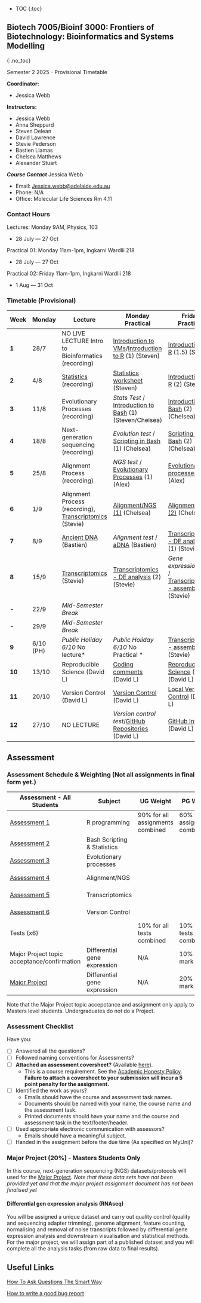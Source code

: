 * TOC
{:toc}

## Biotech 7005/Bioinf 3000: Frontiers of Biotechnology: Bioinformatics and Systems Modelling
{:.no_toc}

Semester 2 2025 - Provisional Timetable

**Coordinator:**
- Jessica Webb

**Instructors:**
- Jessica Webb
- Anna Sheppard
- Steven Delean
- David Lawrence
- Stevie Pederson
- Bastien Llamas
- Chelsea Matthews
- Alexander Stuart

__*Course Contact*__
Jessica Webb
- Email: Jessica.webb@adelaide.edu.au
- Phone: N/A
- Office: Molecular Life Sciences Rm 4.11

### Contact Hours

Lectures: Monday 9AM, Physics, 103
- 28 July — 27 Oct

Practical 01: Monday 11am-1pm, Ingkarni Wardlii 218
- 28 July — 27 Oct

Practical 02: Friday 11am-1pm, Ingkarni Wardlii 218
- 1 Aug — 31 Oct

### Timetable (Provisional)

| **Week** | **Monday** |**Lecture**         |**Monday Practical**                                 | **Friday Practical**                              |
|----------|------------|---------------------|--------------------------------------------|------------------------------------------|
| **1**    | 28/7       | NO LIVE LECTURE Intro to Bioinformatics (recording)  | [Introduction to VMs]/[Introduction to R] (1) (Steven)  | [Introduction to R] (1.5) (Steven)  |
| **2**    | 4/8        | [Statistics][2] (recording)  |[Statistics worksheet]  (Steven) | [Introduction to R] (2) (Steven)      |
| **3**    | 11/8       | Evolutionary Processes (recording) | *Stats Test* / [Introduction to Bash] (1) (Steven/Chelsea)  | [Introduction To Bash] (2) (Chelsea)   |
| **4**    | 18/8       | Next-generation sequencing  (recording) | *Evolution test* / [Scripting in Bash] (1) (Chelsea) | [Scripting In Bash] (2)(Chelsea)                   |
| **5**    | 25/8       | Alignment Process (recording) | *NGS test* / [Evolutionary Processes] (1) (Alex) | [Evolutionary processes] (2) (Alex)    |
| **6**    | 1/9        | Alignment Process (recording), [Transcriptomics][7] (Stevie) | [Alignment/NGS (1)] (Chelsea)  | [Alignment/NGS (2)] (Chelsea)             |
| **7**    | 8/9        | [Ancient DNA][11] (Bastien) | *Alignment test* / [aDNA][12] (Bastien)  | [Transcriptomics - DE analysis] (1) (Stevie)  |
| **8**    | 15/9       | [Transcriptomics][8] (Stevie)  | [Transcriptomics - DE analysis] (2) (Stevie)    | *Gene expression test* / [Transcriptomics - assembly] (1) (Stevie) |
| **-**    | 22/9       | *Mid-Semester Break*     |                                        |                                          |
| **-**    | 29/9       | *Mid-Semester Break*     |                                        |                                          |
| **9**    | 6/10 (PH)  | *Public Holiday 6/10* No lecture* | *Public Holiday 6/10* No Practical *| [Transcriptomics - assembly] (2) (Stevie) |
| **10**   | 13/10      | Reproducible Science (David L)  | [Coding comments] (David L) |[Reproducible Science] (1) (David L)  |
| **11**   | 20/10      | Version Control (David L)  | [Version Control] (David L)  | [Local Version Control] (David L) | 
| **12**   | 27/10      | NO LECTURE | *Version control test*/[GitHub Repositories] (David L) | [GitHub Intro] (David L)  |


[1]: http://biotech7005.services.adelaide.edu.au/01-bioinformatics.slide
[2]: Lectures/02-statistics.html
[3]: http://biotech7005.services.adelaide.edu.au/03-evoprocess.slide
[4]: http://biotech7005.services.adelaide.edu.au/04-sequencing.slide
[5]: http://biotech7005.services.adelaide.edu.au/05-alignment.slide
[6]: http://biotech7005.services.adelaide.edu.au/05-alignment.slide
[7]: Lectures/transcriptomics1-lecture1.html
[8]: Lectures/transcriptomics1-lecture2.html
[9]: Practicals/VCF_Analysis/Week_8_Practical-VCF_Analysis.md
[10]: Practicals/Transcriptome_Practical/Transcriptome_assembly.md
[11]: https://github.com/University-of-Adelaide-Bx-Masters/BIOTECH-7005-BIOINF-3000/blob/master/Lectures/ancient_DNA_lecture.pdf
[12]: https://university-of-adelaide-bx-masters.github.io/BIOTECH-7005-BIOINF-3000/Practicals/ancient_DNA_practical/aDNA_prac.html


[Introduction to VMs]: Practicals/AWS_RONIN_connection.md
[Introduction to R]: Practicals/R_Practicals
[Introduction To Bash]: Practicals/Bash_Practicals/1_IntroBash.md
[Scripting In Bash]: Practicals/Bash_Practicals/2_BashScripting.md
[Evolutionary processes]: Practicals/evolutionary_prac/evolutionary.md
[Alignment/NGS (1)]: Practicals/NGS_Practicals/1_NGS_Practical1.md
[Alignment/NGS (2)]: Practicals/NGS_Practicals/2_NGS_Practical2.md
[Variant Calling practical]: Practicals/VCF_Analysis/Week_8_Practical-VCF_Analysis.md
[Graphical analyses]: https://github.com/kortschak/graphprac/
[DE gene tutorial]: Tutorials/Tutorial10_DE_analysis.pdf 
[Statistics worksheet]: Tutorials/Wk2_Statistics.html
[Coding comments]: Practicals/Code_comments_practical/code_comments.html
[Reproducible Science]: Practicals/reproducible_science_practical/reproducible_science_practical.html
[Version Control]: Practicals/Version_control_practical/version_control_practical.html
[Local Version Control]: Practicals/local_version_control_practical/local_version_control_practical.html
[GitHub intro]: Practicals/github_intro_practical/github_intro_practical.html
[GitHub repositories]: Practicals/github_repositories_practical/github_repositories_practical.html
[Transcriptomics - DE analysis]: Practicals/Transcriptome_Practical/Transcriptomics_DE.md
[Transcriptomics - assembly]: Practicals/Transcriptome_Practical/Transcriptomics_assembly.md

## Assessment

### Assessment Schedule & Weighting (Not all assignments in final form yet.)

| **Assessment - All Students**                                 | **Subject**                |  **UG Weight**  | **PG Weight** | **Due Date**          |
|--------------------------------------------------------------|-----------------------------|-----------------|------------|-----------------------|
| [Assessment 1](Assignments/Assignment1.md)                   | R programming               |  90% for all assignments combined           | 60% for all assignments combined         | Friday 15/08/25     |
| [Assessment 2](Assignments/Assignment2.md)                   | Bash Scripting & Statistics |              |         | Friday 29/08/25     |
| [Assessment 3](Practicals/evolutionary_prac/evolutionary.md) | Evolutionary processes      |              |          | Friday 05/09/25  |
| [Assessment 4](Assignments/Assignment4.md)                   | Alignment/NGS               |              |          | Friday 19/09/25  |
| [Assessment 5](Assignments/Assignment5_transcriptome_assembly.md)      | Transcriptomics   |              |          | Friday 18/10/25     |
| [Assessment 6](Assignments/Assignment6.md)                   | Version Control             |              |          | Friday 07/11/25  |
| Tests (x6)                                                   |                             |  10%  for all tests combined           | 10% for all tests combined           |                       |
| Major Project topic acceptance/confirmation | Differential gene expression  | N/A | 10% of total mark | Friday 19/09/25
| [Major Project](Assignments/major_project.md)                     | Differential gene expression   |  N/A            | 20% of total mark            |  Friday 14/11/25  |


Note that the Major Project topic accepotance and assignment only apply to Masters level students. Undergraduates do not do a Project. 

### Assessment Checklist

Have you:

- [ ] Answered all the questions?
- [ ] Followed naming conventions for Assessments?
- [ ] **Attached an assessment coversheet?** (Available [here](COVERSHEET.md)).
	- This is a course requirement. See the [Academic Honesty Policy](http://www.adelaide.edu.au/policies/230/). **Failure to attach a coversheet to your submission will incur a 5 point penalty for the assignment.** 
- [ ] Identified the work as yours?
	- Emails should have the course and assessment task names.
	- Documents should be named with your name, the course name and the assessment task.
	- Printed documents should have your name and the course and assessment task in the text/footer/header.
- [ ] Used appropriate electronic communication with assessors?
	- Emails should have a meaningful subject.
- [ ] Handed in the assignment before the due time (As specified on MyUni)?

### Major Project (20%) - Masters Students Only

In this course, next-generation sequencing (NGS) datasets/protocols will used for the [Major Project](Assignments/major_project_2024.md).  *Note that these data sets have not been provided yet and that the major project assignment document has not been finalised yet*

#### Differential gen expression analysis (RNAseq)  

You will be assigned a unique dataset and carry out quality control (quality and sequencing adapter trimming), genome alignment, feature counting, normalising and removal of noise transcripts followed by differential gene expression analysis and downstream visualisation and statistical methods. For the major project, we will assign part of a published dataset and you will complete all the analysis tasks (from raw data to final results).


## Useful Links

[How To Ask Questions The Smart Way](http://www.catb.org/esr/faqs/smart-questions.html)

[How to write a good bug report](https://musescore.org/en/developers-handbook/how-write-good-bug-report-step-step-instructions)

